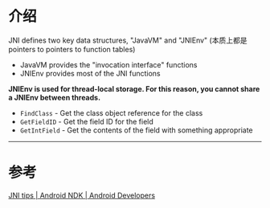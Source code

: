 
# 介绍

JNI defines two key data structures, "JavaVM" and "JNIEnv" (本质上都是 pointers to pointers to function tables)

+ JavaVM provides the "invocation interface" functions
+ JNIEnv provides most of the JNI functions

**JNIEnv is used for thread-local storage. For this reason, you cannot share a JNIEnv between threads.**

+ `FindClass` - Get the class object reference for the class
+ `GetFieldID` - Get the field ID for the field
+ `GetIntField` - Get the contents of the field with something appropriate



---


# 参考
[JNI tips  |  Android NDK  |  Android Developers](https://developer.android.com/training/articles/perf-jni)